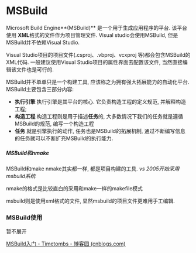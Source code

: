 # MSBuild

 Microsoft Build Engine**(MSBuild)** 是一个用于生成应用程序的平台. 该平台使用 **XML**格式的文件作为项目管理文件. Visual studio会使用MSBuild, 但是MSBuild并不依赖Visual Studio.  

Visual Studio项目的项目文件(.csproj、.vbproj、vcxproj 等)都会包含MSBuild的XML代码.  一般建议使用Visual Studio项目的属性界面去配置该文件, 当然直接编辑该文件也是可行的.

MSBuild并不单单只是一个构建工具, 应该称之为拥有强大拓展能力的自动化平台. MSBuild主要包含三部分内容:

- **执行引擎**  执行引擎是其平台的核心. 它负责构造工程的定义规范, 并解释构造工程;
- **构造工程**  构造工程则是用于描述**任务**的, 大多数情况下我们的任务就是遵循MSBuild的规范, 编写一个构造工程
- **任务**  就是引擎执行的动作, 任务也是MSBuild的拓展机制, 通过不断编写信息的任务就可以不断扩充MSBuild的执行能力.



##### MSBuild和nmake

MSBuild和make nmake其实都一样, 都是项目构建的工具. *vs 2005开始采用msbuild系统*  

nmake的格式是比较直白的采用和make一样的makefile模式

msbuild则是使用xml格式的文件, 显然msbuild的项目文件更难用手工编辑.

### MSBuild使用

暂不展开

[MSBuild入门 - Timetombs - 博客园 (cnblogs.com)](https://www.cnblogs.com/linianhui/archive/2012/08/30/2662648.html)

